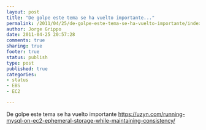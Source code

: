 ```yaml
--- 
layout: post
title: "De golpe este tema se ha vuelto importante..."
permalink: /2011/04/25/de-golpe-este-tema-se-ha-vuelto-importante/index.html
author: Jorge Grippo
date: 2011-04-25 20:57:28
comments: true
sharing: true
footer: true
status: publish
type: post
published: true
categories: 
- status
- EBS
- EC2

---
```

<!-- 198 -->
De golpe este tema se ha vuelto importante 
https://uzyn.com/running-mysql-on-ec2-ephemeral-storage-while-maintaining-consistency/

